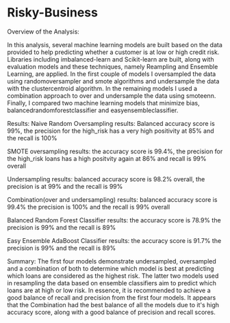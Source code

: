 # Risky-Business


Overview of the Analysis:

In this analysis, several machine learning models are built based on the data provided to help predicting whether a customer is at low or high credit risk. Libraries including imbalanced-learn and Scikit-learn are built, along with evaluation models and these techniques, namely Reampling and Ensemble Learning, are applied. In the first couple of models I oversampled the data using randomoversampler and smote algorithms and undersample the data with the clustercentroid algorithm. In the remaining models I used a combination approach to over and undersample the data using smoteenn. Finally, I compared two machine learning models that minimize bias, balancedrandomforestclassifier and easyensembleclassifier.  

Results:
Naive Random Oversampling results: Balanced accuracy score is 99%, the precision for the high_risk has a very high positivity at 85% and the recall is 100%





SMOTE oversampling results: the accuracy score is 99.4%, the precision for the high_risk loans has a high positvity again at 86% and recall is 99% overall






Undersampling results: balanced accuracy score is 98.2% overall, the precision is at 99% and the recall is 99%







Combination(over and undersampling) results: balanced accuracy score is 99.4% the precision is 100% and the recall is 99% overall







Balanced Random Forest Classifier results: the accuracy score is 78.9% the precision is 99% and the recall is 89%






Easy Ensemble AdaBoost Classifier results: the accuracy score is 91.7% the precision is 99% and the recall is 89%






Summary:
The first four models demonstrate undersampled, oversampled and a combination of both to determine which model is best at predicting which loans are considered as the highest risk. The latter two models used in resampling the data based on ensemble classifiers aim to predict which loans are at high or low risk.  In essence, it is recommended to achieve a good balance of recall and precision from the first four models. It appears that the Combination had the best balance of all the models due to it's high accuracy score, along with a good balance of precision and recall scores.
